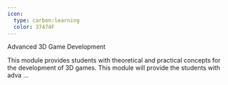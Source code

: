 ```yaml
---
icon:
  type: carbon:learning
  color: 37474F
---
```

Advanced 3D Game Development

This module provides students with theoretical and practical concepts for the development of 3D games. This module will provide the students with adva ... 
